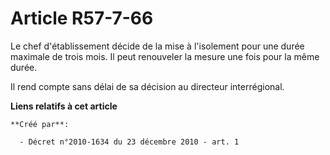 # Article R57-7-66

Le chef d'établissement décide de la mise à l'isolement pour une durée maximale de trois mois. Il peut renouveler la mesure
une fois pour la même durée. 

Il rend compte sans délai de sa décision au directeur interrégional.

**Liens relatifs à cet article**

	**Créé par**:

	  - Décret n°2010-1634 du 23 décembre 2010 - art. 1
